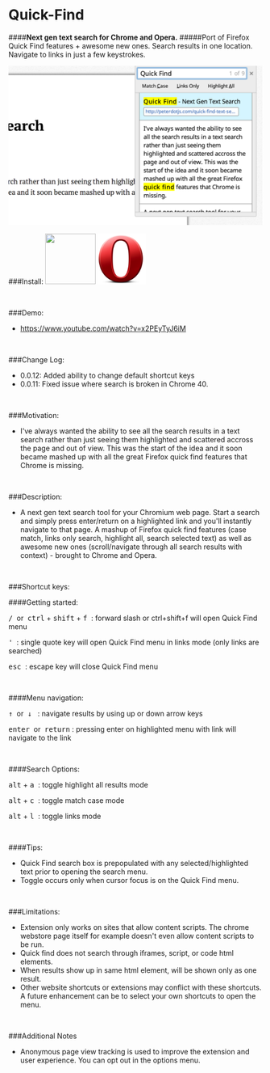 Quick-Find
===========

####**Next gen text search for Chrome and Opera.**
#####Port of Firefox Quick Find features + awesome new ones. Search results in one location. Navigate to links in just a few keystrokes.

![Quick Find Screenshot](https://raw.githubusercontent.com/peterdotjs/resources/master/quick-find/ss1.png)

###Install:
<a href="https://chrome.google.com/webstore/detail/quick-find-next-gen-text/dejblhmebonldngnmeidliaifgiagcjj"><img src="https://raw.githubusercontent.com/peterdotjs/resources/master/Franksouza183-Fs-Apps-google-chrome.ico" height="100" width="100"></a><a href="https://addons.opera.com/en/extensions/details/quick-find-for-operatm/"><img src="https://raw.githubusercontent.com/peterdotjs/resources/master/opera-browser.png" height="100" width="100"></a>

<br>

###Demo:
- https://www.youtube.com/watch?v=x2PEyTyJ6iM

<br>

###Change Log: 
- 0.0.12: Added ability to change default shortcut keys
- 0.0.11: Fixed issue where search is broken in Chrome 40.

<br>

###Motivation:
- I've always wanted the ability to see all the search results in a text search rather than just seeing them highlighted and scattered accross the page and out of view. This was the start of the idea and it soon became mashed up with all the great Firefox quick find features that Chrome is missing.

<br>

###Description:
- A next gen text search tool for your Chromium web page. Start a search and simply press enter/return on a highlighted link and you'll instantly navigate to that page. A mashup of Firefox quick find features (case match, links only search, highlight all, search selected text) as well as awesome new ones (scroll/navigate through all search results with context) - brought to Chrome and Opera. 

<br>

###Shortcut keys:

####Getting started:

<kbd class="light">/</kbd>&nbsp; or  &nbsp;<kbd class="light">ctrl</kbd> + <kbd class="light">shift</kbd> + <kbd class="light">f</kbd>&nbsp;&nbsp;: forward slash or ctrl+shift+f will open Quick Find menu

<kbd class="light">'</kbd>&nbsp;&nbsp;: single quote key will open Quick Find menu in links mode (only links are searched)

<kbd class="light">esc</kbd>&nbsp;&nbsp;: escape key will close Quick Find menu

<br>

####Menu navigation:

<kbd class="light">&#8593;</kbd>&nbsp; or &nbsp;<kbd class="light">&#8595;</kbd>
&nbsp;&nbsp;: navigate results by using up or down arrow keys

<kbd class="light">enter</kbd>&nbsp; or &nbsp;<kbd class="light">return</kbd> : pressing enter on highlighted menu with link will navigate to the link

<br>

####Search Options:

<kbd class="light">alt</kbd> + <kbd class="light">a</kbd>&nbsp;&nbsp;: toggle highlight all results mode

<kbd class="light">alt</kbd> + <kbd class="light">c</kbd>&nbsp;&nbsp;: toggle match case mode

<kbd class="light">alt</kbd> + <kbd class="light">l</kbd>&nbsp;&nbsp;: toggle links mode

<br>

####Tips:
- Quick Find search box is prepopulated with any selected/highlighted text prior to opening the search menu.
- Toggle occurs only when cursor focus is on the Quick Find menu.

<br>

###Limitations:
- Extension only works on sites that allow content scripts. The chrome webstore page itself for example doesn't even allow content scripts to be run.
- Quick find does not search through iframes, script, or code html elements.
- When results show up in same html element, will be shown only as one result.
- Other website shortcuts or extensions may conflict with these shortcuts. A future enhancement can be to select your own shortcuts to open the menu.

<br>

###Additional Notes
- Anonymous page view tracking is used to improve the extension and user experience. You can opt out in the options menu.
